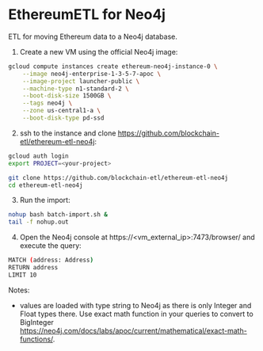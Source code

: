 # EthereumETL for Neo4j

ETL for moving Ethereum data to a Neo4j database.

1. Create a new VM using the official Neo4j image:

```bash
gcloud compute instances create ethereum-neo4j-instance-0 \
    --image neo4j-enterprise-1-3-5-7-apoc \
    --image-project launcher-public \
    --machine-type n1-standard-2 \
    --boot-disk-size 1500GB \
    --tags neo4j \
    --zone us-central1-a \
    --boot-disk-type pd-ssd
```

2. ssh to the instance and clone https://github.com/blockchain-etl/ethereum-etl-neo4j:

```bash
gcloud auth login
export PROJECT=<your-project>

git clone https://github.com/blockchain-etl/ethereum-etl-neo4j
cd ethereum-etl-neo4j
```

3. Run the import:

```bash
nohup bash batch-import.sh &
tail -f nohup.out
```

4. Open the Neo4j console at https://<vm_external_ip>:7473/browser/ and execute the query:

```bash
MATCH (address: Address)
RETURN address
LIMIT 10
```

Notes:
- values are loaded with type string to Neo4j as there is only Integer and Float types there. Use exact math function
in your queries to convert to BigInteger https://neo4j.com/docs/labs/apoc/current/mathematical/exact-math-functions/.